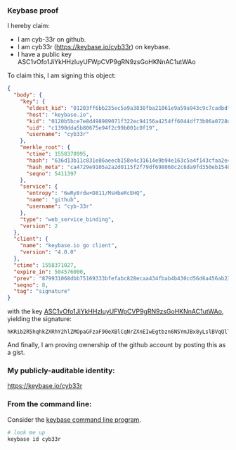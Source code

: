 ### Keybase proof

I hereby claim:

  * I am cyb-33r on github.
  * I am cyb33r (https://keybase.io/cyb33r) on keybase.
  * I have a public key ASC1vOfo1JiYkHHzIuyUFWpCVP9gRN9zsGoHKNnAC1utWAo

To claim this, I am signing this object:

```json
{
  "body": {
    "key": {
      "eldest_kid": "01203ff6bb235ec5a9a3838fba21061e9a59a943c9c7cadbdf89c0ca368d42bc12ea0a",
      "host": "keybase.io",
      "kid": "0120b5bce7e8d498989071f322ec94156a4254ff6044df73b06a0728d9c00b5bad580a",
      "uid": "c1390dda5b80675e94f2c99b001c0f19",
      "username": "cyb33r"
    },
    "merkle_root": {
      "ctime": 1558370995,
      "hash": "636d13b11c831e86aeecb158e4c31614e9b94e163c5a4f143cfaa2e4d36ed05ca95a34ceafded5701e743e624ace9a449f5a49046391c160242c85314d2e3e90",
      "hash_meta": "ca4729e9105a2a2d0115f2f79df698060c2c8da9fd350eb15407a0575d29d712",
      "seqno": 5411397
    },
    "service": {
      "entropy": "6wRy8rdw+D811/MsHbeRcEHQ",
      "name": "github",
      "username": "cyb-33r"
    },
    "type": "web_service_binding",
    "version": 2
  },
  "client": {
    "name": "keybase.io go client",
    "version": "4.0.0"
  },
  "ctime": 1558371027,
  "expire_in": 504576000,
  "prev": "879931068dbb75169333bfefabc828ecaa434fbab4b430cd56d6a456ab239b36",
  "seqno": 8,
  "tag": "signature"
}
```

with the key [ASC1vOfo1JiYkHHzIuyUFWpCVP9gRN9zsGoHKNnAC1utWAo](https://keybase.io/cyb33r), yielding the signature:

```
hKRib2R5hqhkZXRhY2hlZMOpaGFzaF90eXBlCqNrZXnEIwEgtbzn6NSYmJBx8yLslBVqQlT/YETfc7BqByjZwAtbrVgKp3BheWxvYWTESpcCCMQgh5kxBo27dRaTM7/vq8go7KpDT7q0tDDNVtakVqsjmzbEICM72HY9SzGwzA91L/cbXyAfhBXnXxrE1f3KhztmVH3jAgHCo3NpZ8RA++nTqXHphFwNlJ2NGFo2MA/XrRJPahFfyjHacmdHazYHS3qgtp1zTDzYZDWqj4e0PapCrAF9a4oxTzhSb++aDKhzaWdfdHlwZSCkaGFzaIKkdHlwZQildmFsdWXEIEqsExn67V5q9QCeiedFQKDf4HTj+/pfhwVBbY06Qnf/o3RhZ80CAqd2ZXJzaW9uAQ==

```

And finally, I am proving ownership of the github account by posting this as a gist.

### My publicly-auditable identity:

https://keybase.io/cyb33r

### From the command line:

Consider the [keybase command line program](https://keybase.io/download).

```bash
# look me up
keybase id cyb33r
```
